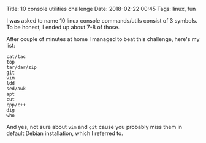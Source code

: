 Title: 10 console utilities challenge
Date: 2018-02-22 00:45
Tags: linux, fun

I was asked to name 10 linux console commands/utils consist of 3 symbols. To be honest, I ended up about 7-8 of those.

After couple of minutes at home I managed to beat this challenge, here's my list:

```
cat/tac
top
tar/dar/zip
git
vim
ldd
sed/awk
apt
cut
cpp/c++
dig
who
```

And yes, not sure about `vim` and `git` cause you probably miss them in default Debian installation, which I referred to.
